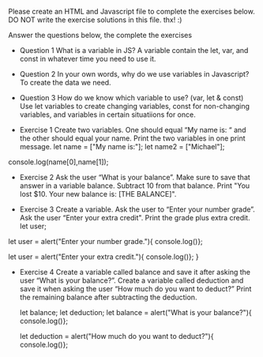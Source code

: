 Please create an HTML and Javascript file to complete the exercises below.
DO NOT write the  exercise solutions in this file. thx! :)


Answer the questions below, the complete the exercises

- Question 1 
    What is a variable in JS?
     A variable contain the let, var, and const in whatever time you need to use it.
- Question 2
In your own words, why do we use variables in Javascript?
     To create the data we need.
- Question 3
How do we know which variable to use? (var, let & const)
     Use let variables to create changing variables, const for non-changing variables, and variables in certain situatiions for once.


- Exercise 1
        Create two variables. One should equal “My name is: “ and the other should equal your name. Print the two variables in one print message.
let name = ["My name is:"];
let name2 = ["Michael"];

console.log(name[0],name[1]);

- Exercise 2
    Ask the user “What is your balance”. Make sure to save that answer in a variable balance. Subtract 10 from that balance. Print "You lost $10. Your new balance is: [THE BALANCE]".

- Exercise 3
    Create a variable. Ask the user to “Enter your number grade”. Ask the user “Enter your extra credit". Print the grade plus extra credit.
let user;

let user = alert("Enter your number grade."){
console.log()};

let user = alert("Enter your extra credit."){
    console.log()};
}

- Exercise 4
    Create a variable called balance and save it after asking the user “What is your balance?”. Create a variable called deduction and save it when asking the user “How much do you want to deduct?” Print the remaining balance after subtracting the deduction.

    let balance;
    let deduction;
    let balance = alert("What is your balance?"){
        console.log()};
    
    let deduction = alert("How much do you want to deduct?"){
        console.log()};